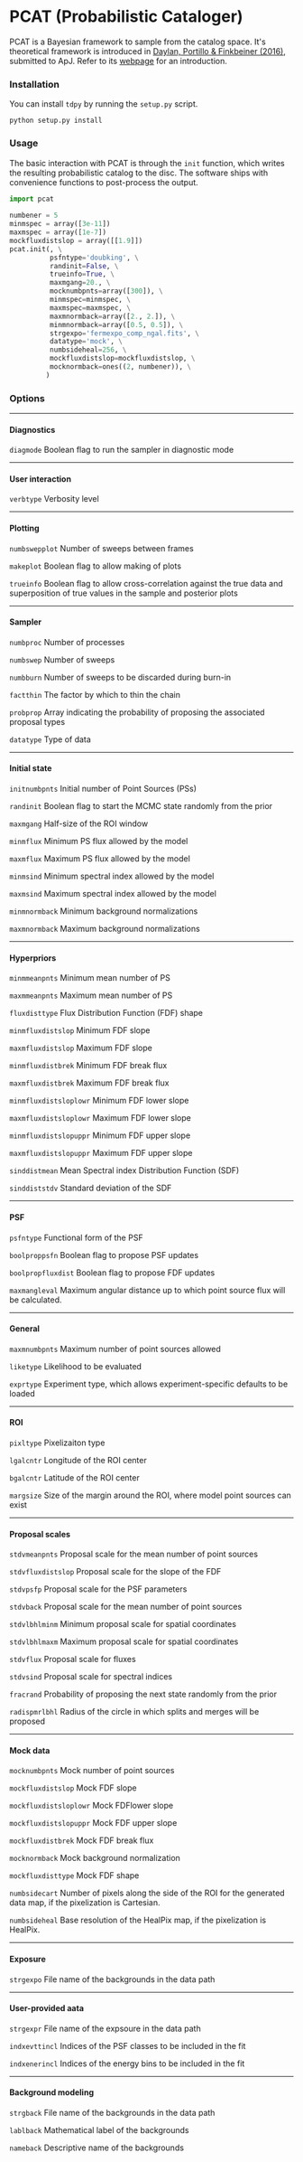 # PCAT (Probabilistic Cataloger)

PCAT is a Bayesian framework to sample from the catalog space. It's theoretical framework is introduced in [Daylan, Portillo & Finkbeiner (2016)](https://arxiv.org/abs/1607.04637), submitted to ApJ. Refer to its [webpage](http://www.tansudaylan.com/pcat) for an introduction.

### Installation

You can install `tdpy` by running the `setup.py` script.
```
python setup.py install
```

### Usage
The basic interaction with PCAT is through the `init` function, which writes the resulting probabilistic catalog to the disc. The software ships with convenience functions to post-process the output.

```python
import pcat
     
numbener = 5
minmspec = array([3e-11])
maxmspec = array([1e-7])
mockfluxdistslop = array([[1.9]])
pcat.init(, \
          psfntype='doubking', \
          randinit=False, \
          trueinfo=True, \
          maxmgang=20., \
          mocknumbpnts=array([300]), \
          minmspec=minmspec, \
          maxmspec=maxmspec, \
          maxmnormback=array([2., 2.]), \
          minmnormback=array([0.5, 0.5]), \
          strgexpo='fermexpo_comp_ngal.fits', \
          datatype='mock', \
          numbsideheal=256, \
          mockfluxdistslop=mockfluxdistslop, \
          mocknormback=ones((2, numbener)), \
         )
```


### Options
---
#### Diagnostics
`diagmode`
Boolean flag to run the sampler in diagnostic mode

---
#### User interaction
`verbtype`
Verbosity level

---
#### Plotting
`numbswepplot`
Number of sweeps between frames

`makeplot`
Boolean flag to allow making of plots

`trueinfo`
Boolean flag to allow cross-correlation against the true data and superposition of true values in the sample and posterior plots

---
#### Sampler
`numbproc`
Number of processes

`numbswep`
Number of sweeps

`numbburn`
Number of sweeps to be discarded during burn-in
         
`factthin`
The factor by which to thin the chain

`probprop`
Array indicating the probability of proposing the associated proposal types

`datatype`
Type of data

---
#### Initial state
`initnumbpnts`
Initial number of Point Sources (PSs)

`randinit`
Boolean flag to start the MCMC state randomly from the prior

`maxmgang`
Half-size of the ROI window

`minmflux`
Minimum PS flux allowed by the model

`maxmflux`
Maximum PS flux allowed by the model

`minmsind`
Minimum spectral index allowed by the model

`maxmsind`
Maximum spectral index allowed by the model

`minmnormback`
Minimum background normalizations

`maxmnormback`
Maximum background normalizations

---
#### Hyperpriors
`minmmeanpnts`
Minimum mean number of PS

`maxmmeanpnts`
Maximum mean number of PS

`fluxdisttype`
Flux Distribution Function (FDF) shape

`minmfluxdistslop`
Minimum FDF slope

`maxmfluxdistslop`
Maximum FDF slope

`minmfluxdistbrek`
Minimum FDF break flux

`maxmfluxdistbrek`
Maximum FDF break flux

`minmfluxdistsloplowr`
Minimum FDF lower slope

`maxmfluxdistsloplowr`
Maximum FDF lower slope

`minmfluxdistslopuppr`
Minimum FDF upper slope

`maxmfluxdistslopuppr`
Maximum FDF upper slope

`sinddistmean`
Mean Spectral index Distribution Function (SDF)

`sinddiststdv`
Standard deviation of the SDF

---
#### PSF
`psfntype`
Functional form of the PSF

`boolproppsfn`
Boolean flag to propose PSF updates

`boolpropfluxdist`
Boolean flag to propose FDF updates

`maxmangleval`
Maximum angular distance up to which point source flux will be calculated.

---
#### General
`maxmnumbpnts`
Maximum number of point sources allowed

`liketype`
Likelihood to be evaluated

`exprtype`
Experiment type, which allows experiment-specific defaults to be loaded

---
#### ROI
`pixltype`
Pixelizaiton type

`lgalcntr`
Longitude of the ROI center

`bgalcntr`
Latitude of the ROI center

`margsize`
Size of the margin around the ROI, where model point sources can exist

---
#### Proposal scales
`stdvmeanpnts`
Proposal scale for the mean number of point sources

`stdvfluxdistslop`
Proposal scale for the slope of the FDF

`stdvpsfp`
Proposal scale for the PSF parameters

`stdvback`
Proposal scale for the mean number of point sources

`stdvlbhlminm`
Minimum proposal scale for spatial coordinates

`stdvlbhlmaxm`
Maximum proposal scale for spatial coordinates

`stdvflux`
Proposal scale for fluxes

`stdvsind`
Proposal scale for spectral indices

`fracrand`
Probability of proposing the next state randomly from the prior

`radispmrlbhl`
Radius of the circle in which splits and merges will be proposed

---
#### Mock data
`mocknumbpnts`
Mock number of point sources

`mockfluxdistslop`
Mock FDF slope

`mockfluxdistsloplowr`
Mock FDFlower slope

`mockfluxdistslopuppr`
Mock FDF upper slope

`mockfluxdistbrek`
Mock FDF break flux

`mocknormback`
Mock background normalization

`mockfluxdisttype`
Mock FDF shape

`numbsidecart`
Number of pixels along the side of the ROI for the generated data map, if the pixelization is Cartesian.

`numbsideheal`
Base resolution of the HealPix map, if the pixelization is HealPix.

---
#### Exposure
`strgexpo`
File name of the backgrounds in the data path

---
#### User-provided aata
`strgexpr`
File name of the expsoure in the data path

`indxevttincl`
Indices of the PSF classes to be included in the fit

`indxenerincl`
Indices of the energy bins to be included in the fit

---
#### Background modeling
`strgback`
File name of the backgrounds in the data path

`lablback`
Mathematical label of the backgrounds

`nameback`
Descriptive name of the backgrounds
